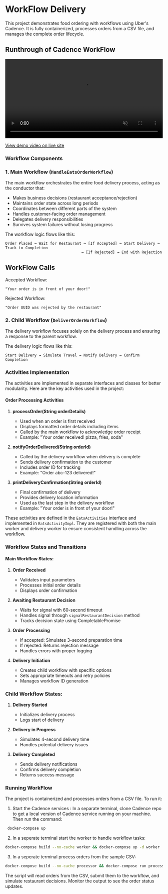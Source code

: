 # WorkFlow Delivery

This project demonstrates food ordering with workflows using Uber's Cadence. It is fully containerized, processes orders from a CSV file, and manages the complete order lifecycle.

## Runthrough of Cadence WorkFlow

<video controls width="100%" height="auto" playsinline autoplay muted loop>
  <source src="docs/assets/cadence-demo.mp4" type="video/mp4">
  Your browser does not support the video tag.
</video>

[View demo video on live site](https://selama206.github.io/cadence-teachback/#runthrough-of-cadence-workflow)

### Workflow Components

### 1. Main Workflow (`HandleEatsOrderWorkflow`)

The main workflow orchestrates the entire food delivery process, acting as the conductor that:

- Makes business decisions (restaurant acceptance/rejection)
- Maintains order state across long periods
- Coordinates between different parts of the system
- Handles customer-facing order management
- Delegates delivery responsibilities
- Survives system failures without losing progress

The workflow logic flows like this:
```
Order Placed → Wait for Restaurant → [If Accepted] → Start Delivery → Track to Completion
                                  → [If Rejected] → End with Rejection
```

## WorkFlow Calls
Accepted Workflow:
```
"Your order is in front of your door!"
```
Rejected Workflow:
```
"Order UUID was rejected by the restaurant"
```


### 2. Child Workflow (`DeliverOrderWorkflow`)

The delivery workflow focuses solely on the delivery process and ensuring a response to the parent workflow. 


The delivery logic flows like this:
```
Start Delivery → Simulate Travel → Notify Delivery → Confirm Completion
```

### Activities Implementation

The activities are implemented in separate interfaces and classes for better modularity. Here are the key activities used in the project:

#### Order Processing Activities
1. **processOrder(String orderDetails)**
   - Used when an order is first received
   - Displays formatted order details including items
   - Called by the main workflow to acknowledge order receipt
   - Example: "Your order received! pizza, fries, soda"

2. **notifyOrderDelivered(String orderId)**
   - Called by the delivery workflow when delivery is complete
   - Sends delivery confirmation to the customer
   - Includes order ID for tracking
   - Example: "Order abc-123 delivered!"

3. **printDeliveryConfirmation(String orderId)**
   - Final confirmation of delivery
   - Provides delivery location information
   - Used as the last step in the delivery workflow
   - Example: "Your order is in front of your door!"

These activities are defined in the `EatsActivities` interface and implemented in `EatsActivityImpl`. They are registered with both the main worker and delivery worker to ensure consistent handling across the workflow.

### Workflow States and Transitions

#### Main Workflow States:
1. **Order Received**
   - Validates input parameters
   - Processes initial order details
   - Displays order confirmation

2. **Awaiting Restaurant Decision**
   - Waits for signal with 60-second timeout
   - Handles signal through `signalRestaurantDecision` method
   - Tracks decision state using CompletablePromise

3. **Order Processing**
   - If accepted: Simulates 3-second preparation time
   - If rejected: Returns rejection message
   - Handles errors with proper logging

4. **Delivery Initiation**
   - Creates child workflow with specific options
   - Sets appropriate timeouts and retry policies
   - Manages workflow ID generation

### Child Workflow States:
1. **Delivery Started**
   - Initializes delivery process
   - Logs start of delivery

2. **Delivery in Progress**
   - Simulates 4-second delivery time
   - Handles potential delivery issues

3. **Delivery Completed**
   - Sends delivery notifications
   - Confirms delivery completion
   - Returns success message

### Running WorkFlow

The project is containerized and processes orders from a CSV file. To run it:

1. Start the Cadence services :
In a separate terminal, clone Cadence repo to get a local version of Cadence service running on your machine. Then run the command:
```bash
 docker-compose up
```

2. In a seperate terminal start the worker to handle workflow tasks:
```bash
docker-compose build --no-cache worker && docker-compose up -d worker
```

3. In a seperate terminal process orders from the sample CSV:
```bash
docker-compose build --no-cache processor && docker-compose run processor sample_orders.csv
```

The script will read orders from the CSV, submit them to the workflow, and simulate restaurant decisions. Monitor the output to see the order status updates.
